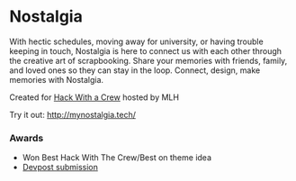 # Nostalgia

With hectic schedules, moving away for university, or having trouble keeping in touch, Nostalgia is here to connect us with each other through the creative art of scrapbooking. Share your memories with friends, family, and loved ones so they can stay in the loop.
Connect, design, make memories with Nostalgia.

Created for [Hack With a Crew](https://hackwithacrew.devpost.com/) hosted by MLH

Try it out: http://mynostalgia.tech/

### Awards
- Won Best Hack With The Crew/Best on theme idea
- [Devpost submission](https://devpost.com/software/nostalgia)


